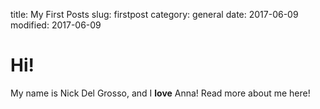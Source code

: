 title: My First Posts
slug: firstpost
category: general
date: 2017-06-09
modified: 2017-06-09

# Hi!

My name is Nick Del Grosso, and I **love** Anna!  Read more about me here!
